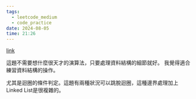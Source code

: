 ```yaml
---
tags:
  - leetcode_medium
  - code_practice
date: 2024-08-05
time: 21:26
---
```

[link](https://leetcode.com/problems/odd-even-linked-list/description/)

這題不需要想什麼很天才的演算法，只要處理資料結構的細節就好。
我覺得適合練習資料結構的操作。

尤其是迴圈的條件判定。這題有兩種狀況可以跳脫迴圈，這種邊界處理加上Linked List是很複雜的。
